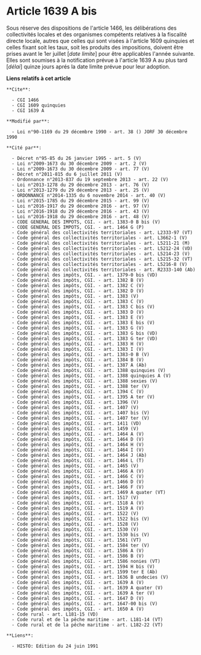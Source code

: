 # Article 1639 A bis

Sous réserve des dispositions de l'article 1466, les délibérations des collectivités locales et des organismes compétents
relatives à la fiscalité directe locale, autres que celles qui sont visées à l'article 1609 quinquies et celles fixant soit
les taux, soit les produits des impositions, doivent être prises avant le 1er juillet [*date limite*] pour être applicables
l'année suivante. Elles sont soumises à la notification prévue à l'article 1639 A au plus tard [*délai*] quinze jours aprés
la date limite prévue pour leur adoption.

**Liens relatifs à cet article**

	**Cite**:

	  - CGI 1466
	  - CGI 1609 quinquies
	  - CGI 1639 A

	**Modifié par**:

	  - Loi n°90-1169 du 29 décembre 1990 - art. 38 () JORF 30 décembre 1990

	**Cité par**:

	  - Décret n°95-85 du 26 janvier 1995 - art. 5 (V)
	  - Loi n°2009-1673 du 30 décembre 2009 - art. 2 (V)
	  - Loi n°2009-1673 du 30 décembre 2009 - art. 77 (V)
	  - Décret n°2011-815 du 6 juillet 2011 (V)
	  - Ordonnance n°2013-837 du 19 septembre 2013 - art. 22 (V)
	  - Loi n°2013-1278 du 29 décembre 2013 - art. 76 (V)
	  - Loi n°2013-1279 du 29 décembre 2013 - art. 25 (V)
	  - ORDONNANCE n°2014-1335 du 6 novembre 2014 - art. 40 (V)
	  - Loi n°2015-1785 du 29 décembre 2015 - art. 99 (V)
	  - Loi n°2016-1917 du 29 décembre 2016 - art. 97 (V)
	  - Loi n°2016-1918 du 29 décembre 2016 - art. 43 (V)
	  - Loi n°2016-1918 du 29 décembre 2016 - art. 48 (V)
	  - CODE GENERAL DES IMPOTS, CGI. - art. 1383-0 B bis (V)
	  - CODE GENERAL DES IMPOTS, CGI. - art. 1464 G (P)
	  - Code général des collectivités territoriales - art. L2333-97 (VT)
	  - Code général des collectivités territoriales - art. L3662-1 (V)
	  - Code général des collectivités territoriales - art. L5211-21 (M)
	  - Code général des collectivités territoriales - art. L5212-24 (VD)
	  - Code général des collectivités territoriales - art. L5214-23 (V)
	  - Code général des collectivités territoriales - art. L5215-32 (VT)
	  - Code général des collectivités territoriales - art. L5216-8 (V)
	  - Code général des collectivités territoriales - art. R2333-140 (Ab)
	  - Code général des impôts, CGI. - art. 1379-0 bis (VD)
	  - Code général des impôts, CGI. - art. 1382 B (V)
	  - Code général des impôts, CGI. - art. 1382 C (V)
	  - Code général des impôts, CGI. - art. 1382 D (V)
	  - Code général des impôts, CGI. - art. 1383 (V)
	  - Code général des impôts, CGI. - art. 1383 C (V)
	  - Code général des impôts, CGI. - art. 1383 C bis (V)
	  - Code général des impôts, CGI. - art. 1383 D (V)
	  - Code général des impôts, CGI. - art. 1383 E (V)
	  - Code général des impôts, CGI. - art. 1383 E bis (V)
	  - Code général des impôts, CGI. - art. 1383 G (V)
	  - Code général des impôts, CGI. - art. 1383 G bis (VD)
	  - Code général des impôts, CGI. - art. 1383 G ter (VD)
	  - Code général des impôts, CGI. - art. 1383 H (V)
	  - Code général des impôts, CGI. - art. 1383 I (V)
	  - Code général des impôts, CGI. - art. 1383-0 B (V)
	  - Code général des impôts, CGI. - art. 1384 B (V)
	  - Code général des impôts, CGI. - art. 1387 A (Ab)
	  - Code général des impôts, CGI. - art. 1388 quinquies (V)
	  - Code général des impôts, CGI. - art. 1388 quinquies A (V)
	  - Code général des impôts, CGI. - art. 1388 sexies (V)
	  - Code général des impôts, CGI. - art. 1388 ter (V)
	  - Code général des impôts, CGI. - art. 1394 C (V)
	  - Code général des impôts, CGI. - art. 1395 A ter (V)
	  - Code général des impôts, CGI. - art. 1396 (V)
	  - Code général des impôts, CGI. - art. 1407 (V)
	  - Code général des impôts, CGI. - art. 1407 bis (V)
	  - Code général des impôts, CGI. - art. 1407 ter (V)
	  - Code général des impôts, CGI. - art. 1411 (VD)
	  - Code général des impôts, CGI. - art. 1459 (V)
	  - Code général des impôts, CGI. - art. 1464 A (V)
	  - Code général des impôts, CGI. - art. 1464 D (V)
	  - Code général des impôts, CGI. - art. 1464 H (V)
	  - Code général des impôts, CGI. - art. 1464 I (V)
	  - Code général des impôts, CGI. - art. 1464 J (Ab)
	  - Code général des impôts, CGI. - art. 1464 L (T)
	  - Code général des impôts, CGI. - art. 1465 (V)
	  - Code général des impôts, CGI. - art. 1466 A (V)
	  - Code général des impôts, CGI. - art. 1466 C (V)
	  - Code général des impôts, CGI. - art. 1466 D (V)
	  - Code général des impôts, CGI. - art. 1466 F (V)
	  - Code général des impôts, CGI. - art. 1469 A quater (VT)
	  - Code général des impôts, CGI. - art. 1517 (V)
	  - Code général des impôts, CGI. - art. 1518 A (V)
	  - Code général des impôts, CGI. - art. 1519 A (V)
	  - Code général des impôts, CGI. - art. 1522 (V)
	  - Code général des impôts, CGI. - art. 1522 bis (V)
	  - Code général des impôts, CGI. - art. 1528 (V)
	  - Code général des impôts, CGI. - art. 1530 (V)
	  - Code général des impôts, CGI. - art. 1530 bis (V)
	  - Code général des impôts, CGI. - art. 1561 (VT)
	  - Code général des impôts, CGI. - art. 1584 ter (V)
	  - Code général des impôts, CGI. - art. 1586 A (V)
	  - Code général des impôts, CGI. - art. 1586 B (V)
	  - Code général des impôts, CGI. - art. 1586 nonies (VT)
	  - Code général des impôts, CGI. - art. 1594 H bis (V)
	  - Code général des impôts, CGI. - art. 1599 ter E (Ab)
	  - Code général des impôts, CGI. - art. 1636 B undecies (V)
	  - Code général des impôts, CGI. - art. 1639 A (V)
	  - Code général des impôts, CGI. - art. 1639 A quater (V)
	  - Code général des impôts, CGI. - art. 1639 A ter (V)
	  - Code général des impôts, CGI. - art. 1647 D (V)
	  - Code général des impôts, CGI. - art. 1647-00 bis (V)
	  - Code général des impôts, CGI. - art. 1650 A (V)
	  - Code rural - art. L181-15 (VD)
	  - Code rural et de la pêche maritime - art. L181-14 (VT)
	  - Code rural et de la pêche maritime - art. L182-22 (VT)

	**Liens**:

	  - HISTO: Edition du 24 juin 1991
